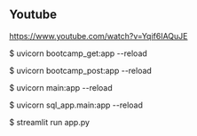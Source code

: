 ## Youtube

https://www.youtube.com/watch?v=Yqif6IAQuJE

$ uvicorn bootcamp_get:app --reload

$ uvicorn bootcamp_post:app --reload

$ uvicorn main:app --reload

$ uvicorn sql_app.main:app --reload

$ streamlit run app.py

